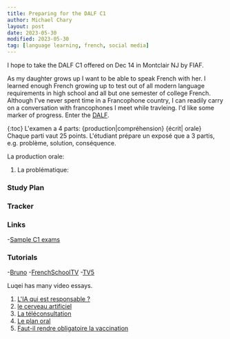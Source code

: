 ```yaml
---
title: Preparing for the DALF C1
author: Michael Chary
layout: post
date: 2023-05-30
modified: 2023-05-30
tag: [language learning, french, social media]
---
```


I hope to take the DALF C1 offered on Dec 14 in Montclair NJ by FIAF.

As my daughter grows up I want to be able to speak French with her. I learned enough French growing up to test out of all modern language requirements in high school and all but one semester of college French. Although I've never spent time in a Francophone country, I can readily carry on a conversation with francophones I meet while travleing. I'd like some marker of progress. Enter the [DALF](https://fiaf.org/exams/delf-dalf/).

{:toc}
L'examen a 4 parts: {production|compréhension} {écrit| orale}
Chaque parti vaut 25 points.
L'étudiant prépare un exposé que a 3 partis, e.g. problème, solution, conséquence.

La production orale:

1. La problématique:

### Study Plan

### Tracker

### Links

-[Sample C1 exams](http://www.delfdalf.fr/dalf-c1-sample-papers.html)

### Tutorials

-[Bruno](https://www.youtube.com/watch?v=dK2k1trix4E&ab_channel=Apprendrelefran%C3%A7aisavecBrunoMilet) -[FrenchSchoolTV](https://www.youtube.com/watch?v=1gnKQ5x3Pso&ab_channel=FrenchSchoolTV) -[TV5](https://enseigner.tv5monde.com/fiches-pedagogiques-fle/)

Luqei has many video essays.

1. [L'IA qui est responsable ?](https://www.youtube.com/watch?v=RiNV2DzFAL0&ab_channel=Luqei)
1. [le cerveau artificiel](https://www.youtube.com/watch?v=hfOqMA_5Fa4&ab_channel=Luqei)
1. [La téléconsultation](https://www.youtube.com/watch?v=UjFjh0RxDhM&ab_channel=Luqei)
1. [Le plan oral](https://www.youtube.com/watch?v=XjYxjurdNQA&ab_channel=Luqei)
1. [Faut-il rendre obligatoire la vaccination](https://www.youtube.com/watch?v=oWBdYpV4kuw&ab_channel=Luqei)
